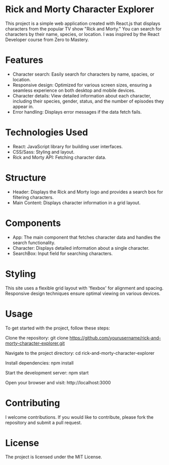 # Rick and Morty Character Explorer

This project is a simple web application created with React.js that displays characters from the popular TV show "Rick and Morty." You can search for characters by their name, species, or location. I was inspired by the React Developer course from Zero to Mastery.

# Features 
- Character search: Easily search for characters by name, spacies, or location.
- Responsive design: Optimized for various screen sizes, ensuring a seamless experience on both desktop and mobile devices.
- Character details: View detailed information about each character, including their species, gender, status, and the number of episodes they appear in.
- Error handling: Displays error messages if the data fetch fails.

# Technologies Used
- React: JavaScript library for building user interfaces.
- CSS/Sass: Styling and layout.
- Rick and Morty API: Fetching character data.

# Structure 
- Header: Displays the Rick and Morty logo and provides a search box for filtering characters.
- Main Content: Displays character information in a grid layout.

# Components 
- App: The main component that fetches character data and handles the search functionality.
- Character: Displays detailed information about a single character.
- SearchBox: Input field for searching characters.

# Styling 
This site uses a flexible grid layout with 'flexbox' for alignment and spacing. Responsive design 
techniques ensure optimal viewing on various devices. 

# Usage
To get started with the project, follow these steps:

Clone the repository:
git clone https://github.com/yourusername/rick-and-morty-character-explorer.git

Navigate to the project directory:
cd rick-and-morty-character-explorer

Install dependencies:
npm install

Start the development server:
npm start

Open your browser and visit:
http://localhost:3000

# Contributing
I welcome contributions. If you would like to contribute, please fork the repository and submit a pull request.

# License
The project is licensed under the MIT License.

